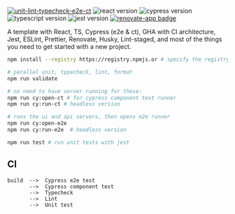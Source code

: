 [![unit-lint-typecheck-e2e-ct](https://github.com/muratkeremozcan/react-cypress-ts-vite-template/actions/workflows/main.yml/badge.svg?branch=main)](https://github.com/muratkeremozcan/react-cypress-ts-vite-template/actions/workflows/main.yml)
![react version](https://img.shields.io/badge/react-18.3.1-brightgreen)
![cypress version](https://img.shields.io/badge/cypress-13.14.2-brightgreen)
![typescript version](https://img.shields.io/badge/typescript-5.6.2-brightgreen)
![jest version](https://img.shields.io/badge/jest-29.7.0-brightgreen)
[![renovate-app badge][renovate-badge]][renovate-app]

[renovate-badge]: https://img.shields.io/badge/renovate-app-blue.svg
[renovate-app]: https://renovateapp.com/

A template with React, TS, Cypress (e2e & ct), GHA with CI architecture, Jest,
ESLint, Prettier, Renovate, Husky, Lint-staged, and most of the things you need
to get started with a new project.

```bash
npm install --registry https://registry.npmjs.or # specify the registry in case you are using a proprietary registry

# parallel unit, typecheck, lint, format
npm run validate

# no need to have server running for these:
npm run cy:open-ct # for cypress component test runner
npm run cy:run-ct # headless version

# runs the ui and api servers, then opens e2e runner
npm run cy:open-e2e
npm run cy:run-e2e  # headless version

npm run test # run unit tests with jest
```

## CI

```
build  -->  Cypress e2e test
       -->  Cypress component test
       -->  Typecheck
       -->  Lint
       -->  Unit test
```
